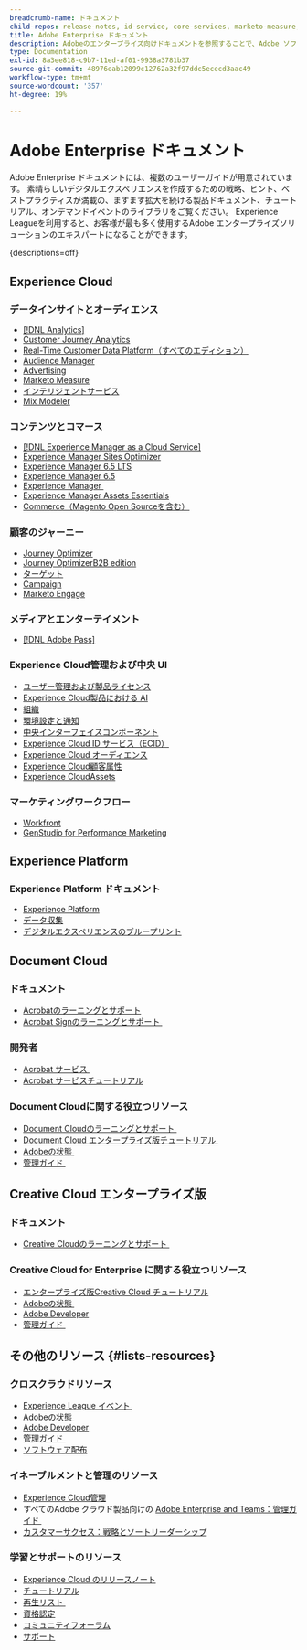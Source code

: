 ```yaml
---
breadcrumb-name: ドキュメント
child-repos: release-notes, id-service, core-services, marketo-measure, deliverability-learn, dynamic-media-developer-resources, dynamic-media-classic, journeys
title: Adobe Enterprise ドキュメント
description: Adobeのエンタープライズ向けドキュメントを参照することで、Adobe ソフトウェアをすぐにインストールおよび導入し、既存の知識に基づいて構築し、エキスパートになることができます。 Experience Cloud、Experience Platform、Document Cloud、Creative Cloud for enterprise のAdobe Enterprise ソリューションに関するガイド、チュートリアル、プレイリスト、リリースノートをご利用いただけます。
type: Documentation
exl-id: 8a3ee818-c9b7-11ed-af01-9938a3781b37
source-git-commit: 48976eab12099c12762a32f97ddc5ececd3aac49
workflow-type: tm+mt
source-wordcount: '357'
ht-degree: 19%

---
```



# Adobe Enterprise ドキュメント

Adobe Enterprise ドキュメントには、複数のユーザーガイドが用意されています。 素晴らしいデジタルエクスペリエンスを作成するための戦略、ヒント、ベストプラクティスが満載の、ますます拡大を続ける製品ドキュメント、チュートリアル、オンデマンドイベントのライブラリをご覧ください。 Experience Leagueを利用すると、お客様が最も多く使用するAdobe エンタープライズソリューションのエキスパートになることができます。

{descriptions=off}

## Experience Cloud

### データインサイトとオーディエンス

+ [[!DNL Analytics]](analytics.md)
+ [Customer Journey Analytics](customer-journey-analytics.md)
+ [Real-Time Customer Data Platform（すべてのエディション）](real-time-customer-data-platform.md)
+ [Audience Manager](audience-manager.md)
+ [Advertising](advertising.md)
+ [Marketo Measure](marketo-measure.md)
+ [インテリジェントサービス](intelligent-services.md)
+ [Mix Modeler](mix-modeler.md)

### コンテンツとコマース

+ [[!DNL Experience Manager as a Cloud Service]](experience-manager-cloud-service.md)
+ [Experience Manager Sites Optimizer](https://experienceleague.adobe.com/ja/docs/experience-manager-sites-optimizer/content/home)
+ [Experience Manager 6.5 LTS](experience-manager-65-lts.md)
+ [Experience Manager 6.5](experience-manager-65.md)
+ [Experience Manager &#x200B;](experience-manager-release-information#/help/using/aem-previous-versions.md)
+ [Experience Manager Assets Essentials](experience-manager-assets-essentials#help)
+ [Commerce（Magento Open Sourceを含む）](commerce.md)

### 顧客のジャーニー

+ [Journey Optimizer](journey-optimizer.md)
+ [Journey OptimizerB2B edition](journey-optimizer-b2b.md)
+ [ターゲット](target.md)
+ [Campaign](campaign.md)
+ [Marketo Engage](marketo-engage.md)

### メディアとエンターテイメント

+ [[!DNL Adobe Pass]](pass.md)

### Experience Cloud管理および中央 UI

+ [ユーザー管理および製品ライセンス](core-services#/help/interface/administration/admin-console.md)
+ [Experience Cloud製品における AI](core-services#/help/interface/features/generative-ai.md)
+ [組織](core-services#/help/interface/administration/organizations.md)
+ [環境設定と通知](core-services#/help/interface/features/account-preferences.md)
+ [中央インターフェイスコンポーネント](core-services#interface)
+ [Experience Cloud ID サービス（ECID）](id-service#using)
+ [Experience Cloud オーディエンス](core-services#/help/interface/services/audiences/overview.md)
+ [Experience Cloud顧客属性](core-services#/help/interface/services/customer-attributes/attributes.md)
+ [Experience CloudAssets](core-services#/help/interface/services/assets/experience-cloud-assets.md)

### マーケティングワークフロー

+ [Workfront](workfront.md)
+ [GenStudio for Performance Marketing](genstudio-for-performance-marketing.md)

<!--
+ [Workfront Tutorials](workfront-learn#tutorials-workfront)
-->

## Experience Platform

### Experience Platform ドキュメント

+ [Experience Platform](experience-platform.md)
+ [データ収集](data-collection.md)
+ [デジタルエクスペリエンスのブループリント](blueprints-learn#architecture)

## Document Cloud

### ドキュメント

+ [Acrobatのラーニングとサポート &#x200B;](https://helpx.adobe.com/jp/support/acrobat.html)
+ [Acrobat Signのラーニングとサポート &#x200B;](https://helpx.adobe.com/jp/support/sign.html)

### 開発者

+ [Acrobat サービス &#x200B;](https://developer.adobe.com/document-services/docs/overview/)
+ [Acrobat サービスチュートリアル](acrobat-services-learn#tutorials)

### Document Cloudに関する役立つリソース

+ [Document Cloudのラーニングとサポート &#x200B;](https://helpx.adobe.com/jp/support/document-cloud.html)
+ [Document Cloud エンタープライズ版チュートリアル &#x200B;](https://experienceleague.adobe.com/docs/home-tutorials.html?lang=ja#document-cloud-tutorials)
+ [Adobeの状態 &#x200B;](https://status.adobe.com/)
+ [&#x200B; 管理ガイド &#x200B;](https://helpx.adobe.com/jp/enterprise/admin-guide.html)

## Creative Cloud エンタープライズ版

### ドキュメント

+ [Creative Cloudのラーニングとサポート &#x200B;](https://helpx.adobe.com/jp/support/creative-cloud.html)

### Creative Cloud for Enterprise に関する役立つリソース

+ [エンタープライズ版Creative Cloud チュートリアル](creative-cloud-enterprise-learn#cce-learning-hub)
+ [Adobeの状態 &#x200B;](https://status.adobe.com/)
+ [Adobe Developer](https://developer.adobe.com/)
+ [&#x200B; 管理ガイド &#x200B;](https://helpx.adobe.com/jp/enterprise/admin-guide.html)

## その他のリソース {#lists-resources}

### クロスクラウドリソース

+ [Experience League イベント &#x200B;](https://experienceleague.adobe.com/docs/release-notes/experience-cloud/current.html?lang=ja#events)
+ [Adobeの状態 &#x200B;](https://status.adobe.com/)
+ [Adobe Developer](https://developer.adobe.com/)
+ [&#x200B; 管理ガイド &#x200B;](https://helpx.adobe.com/jp/enterprise/admin-guide.html)
+ [ソフトウェア配布](experience-cloud#software-distribution)

### イネーブルメントと管理のリソース

+ [Experience Cloud管理](core-services#/help/interface/administration/admin-tool-experience-cloud.md)
+ すべてのAdobe クラウド製品向けの [Adobe Enterprise and Teams：管理ガイド &#x200B;](https://helpx.adobe.com/jp/enterprise/managing/user-guide.html)
+ [カスタマーサクセス：戦略とソートリーダーシップ](customer-success#customer-success)

### 学習とサポートのリソース

+ [Experience Cloud のリリースノート](release-notes#experience-cloud)
+ [チュートリアル](home-tutorials.md)
+ [&#x200B; 再生リスト &#x200B;](https://experienceleague.adobe.com/ja/playlists)
+ [資格認定](certification#program)
+ [コミュニティフォーラム](https://experienceleaguecommunities.adobe.com)
+ [サポート](https://experienceleague.adobe.com/ja?support-solution=General&lang=ja&support-tab=home#support)

<!--
+ [Events](events.md)
-->

